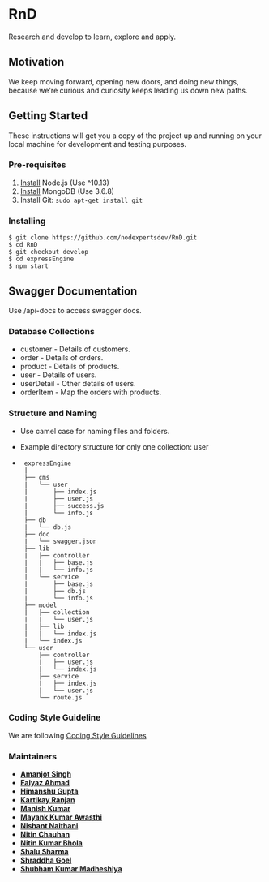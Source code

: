# RnD

Research and develop to learn, explore and apply.

## Motivation

We keep moving forward, opening new doors, and doing new things, because we're curious and curiosity keeps leading us down new paths.


## Getting Started

These instructions will get you a copy of the project up and running on your local machine for development and testing purposes.

### Pre-requisites
1. [Install](https://nodejs.org/en/download/package-manager/#debian-and-ubuntu-based-linux-distributions) Node.js (Use ^10.13)
2. [Install](https://docs.mongodb.com/master/tutorial/install-mongodb-on-ubuntu/#using-deb-packages-recommended) MongoDB (Use 3.6.8)
3. Install Git: `sudo apt-get install git`

### Installing

	$ git clone https://github.com/nodexpertsdev/RnD.git
    $ cd RnD
    $ git checkout develop
    $ cd expressEngine
    $ npm start

## Swagger Documentation

Use /api-docs to access swagger docs.

### Database Collections

* customer - Details of customers.
* order - Details of orders.
* product - Details of products.
* user - Details of users.
* userDetail - Other details of users.
* orderItem - Map the orders with products.

### Structure and Naming

* Use camel case for naming files and folders.
* Example directory structure for only one collection: user

*  ```
    expressEngine
    |
    ├── cms
    |   └── user
    |       ├── index.js
    |       ├── user.js
    |       ├── success.js
    |       └── info.js
    ├── db
    |   └── db.js
    ├── doc
    |   └── swagger.json
    ├── lib
    |   ├── controller
    |   |   ├── base.js
    |   |   └── info.js
    |   └── service
    |       ├── base.js
    |       ├── db.js
    |       └── info.js
    ├── model
    |   ├── collection
    |   |   └── user.js
    |   ├── lib
    |   |   └── index.js
    |   └── index.js
    └── user
        ├── controller
        |   ├── user.js
        |   └── index.js
        ├── service
        |   ├── index.js
        |   └── user.js
        └── route.js
   
### Coding Style Guideline

We are following [Coding Style Guidelines](https://github.com/nodexpertsdev/RnD/blob/develop/CODING_GUIDE.md)

### Maintainers
* **[Amanjot Singh](https://github.com/amanjotSuccessive)**
* **[Faiyaz Ahmad](https://github.com/faiyaz24)**
* **[Himanshu Gupta](https://github.com/himanshu-nodex)**
* **[Kartikay Ranjan](https://github.com/kartikay-nx)**
* **[Manish Kumar](https://github.com/manish-nx)**
* **[Mayank Kumar Awasthi](https://github.com/mayank-nx)**
* **[Nishant Naithani](https://github.com/NishantNaithani1997)**
* **[Nitin Chauhan](https://github.com/Nitin17SS)**
* **[Nitin Kumar Bhola](https://github.com/nitinbhola44)**
* **[Shalu Sharma](https://github.com/sharmashalu)**
* **[Shraddha Goel](https://github.com/shraddhagoelss)**
* **[Shubham Kumar Madheshiya](https://github.com/shubhkm)**


